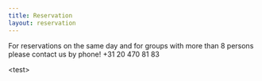 ```yaml
---
title: Reservation
layout: reservation
---
```



For reservations on the same day and for groups with more than 8 persons please contact us by phone! +31 20 470 81 83

&lt;test&gt;